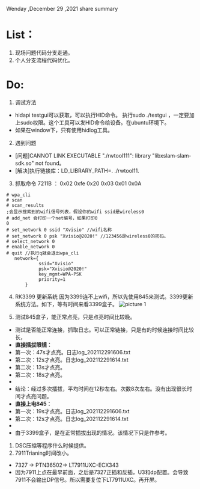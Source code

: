 Wenday ,December 29 ,2021  share summary
# List：
1. 现场问题代码分支走通。
2. 个人分支流程代码优化。

# Do:
1. 调试方法
- hidapi testgui可以获取，可以执行HID命令。
执行sudo ./testgui ，一定要加上sudo权限。这个工具可以发HID命令给设备。在ubuntu环境下。
- 如果在window下，只有使用hidlog工具。
2. 遇到问题 
- [问题]CANNOT LINK EXECUTABLE "./rwtool111": library "libxslam-slam-sdk.so" not found。
- [解决]执行链接库：LD_LIBRARY_PATH=. ./rwtool11.

3. 抓取命令
 7211B ： 0x02 0xfe 0x20 0x03 0x01 0x0A 
```
# wpa_cli 
# scan
# scan_results
;会显示搜索到的wifi信号列表，假设你的wifi ssid是wireless0
# add_net 会打印一个net编号，如果打印0
0
# set_network 0 ssid "Xvisio" //wifi名称
# set_network 0 psk "Xvisio@2020!" //123456是wireless0的密码。
# select_network 0
# enable_network 0
# quit //执行q就会退出wpa_cli
   network={
            ssid="Xvisio"
            psk="Xvisio@2020!"
            key_mgmt=WPA-PSK
            priority=1
       }
 ```
	
4. RK3399 更新系统 因为3399连不上wifi，所以先使用845来测试。3399更新系统方法。如下，等有时间来看3399盒子。
![picture 1](../images/9e108ad3bd625d2ce55c0fd6b9e0559a5a087336586a002ca5896b230a932c55.png)  

5. 测试845盒子，能正常点亮，只是点亮时间比较晚。
- 测试是否能正常连接，抓取日志。可以正常链接，只是有的时候连接时间比较长，
- **直接插拔眼镜：**
- 第一次：47s才点亮。日志log_202112291606.txt
- 第二次：12s才点亮。日志log_202112291614.txt
- 第二次：13s才点亮。
- 第二次：18s才点亮。
- 
- 结论：经过多次插拔，平均时间在12秒左右。次数8次左右。没有出现很长时间才点亮问题。
- **直接上电845：**
- 第一次：19s才点亮。日志log_202112291606.txt
- 第二次：12s才点亮。日志log_202112291614.txt
- 
- 由于3399盒子，是在正常插拔出现的情况。该情况下只是作参考。

1. DSC压缩等程序什么时候提供。
2. 7911Trianing时间改小。
- 7327 -> PTN36502-> LT7911UXC-ECX343
- 因为7911上点在最早前面，之后是7327正插和反插，U3和dp配置。会导致7911不会输出DP信号。所以需要复位下LT7911UXC。再开屏。

